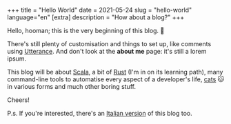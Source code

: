 +++
title = "Hello World"
date = 2021-05-24
slug = "hello-world"
language="en"
[extra]
description = "How about a blog?"
+++

Hello, hooman; this is the very beginning of this blog. :tada:

There's still plenty of customisation and things to set up, like comments using [Utterance](https://utteranc.es/). And don't look at the **about me** page: it's still a lorem ipsum.

This blog will be about [Scala](https://www.scala-lang.org), a bit of [Rust](https://www.rust-lang.org/) (I'm in on its learning path), many command-line tools to automatise every aspect of a developer's life, [cats](https://typelevel.org/cats) :cat: in various forms and much other boring stuff. 

Cheers!

P.s. If you're interested, there's an [Italian version](https://toniogela.dev/it/) of this blog too.